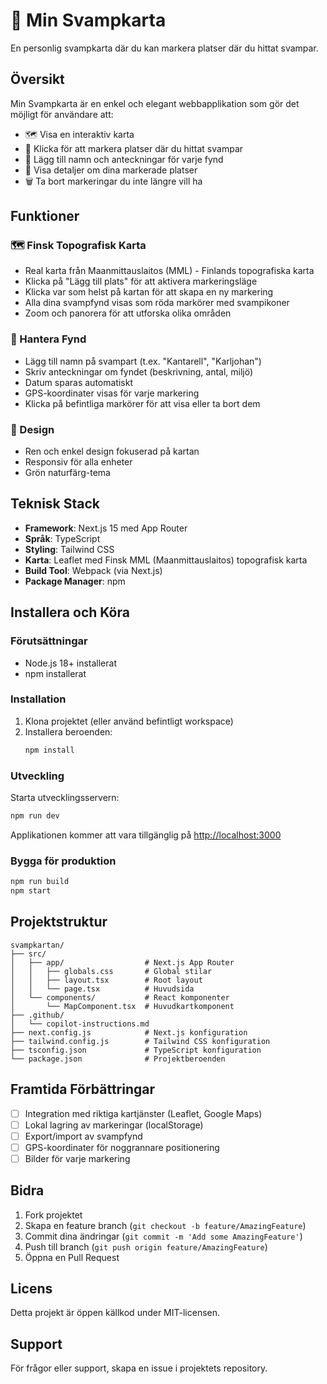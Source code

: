 # 🍄 Min Svampkarta

En personlig svampkarta där du kan markera platser där du hittat svampar.

## Översikt

Min Svampkarta är en enkel och elegant webbapplikation som gör det möjligt för användare att:

- 🗺️ Visa en interaktiv karta
- 📍 Klicka för att markera platser där du hittat svampar  
- 🍄 Lägg till namn och anteckningar för varje fynd
- 👀 Visa detaljer om dina markerade platser
- 🗑️ Ta bort markeringar du inte längre vill ha

## Funktioner

### 🗺️ Finsk Topografisk Karta
- Real karta från Maanmittauslaitos (MML) - Finlands topografiska karta
- Klicka på "Lägg till plats" för att aktivera markeringsläge
- Klicka var som helst på kartan för att skapa en ny markering
- Alla dina svampfynd visas som röda markörer med svampikoner
- Zoom och panorera för att utforska olika områden

### 📝 Hantera Fynd
- Lägg till namn på svampart (t.ex. "Kantarell", "Karljohan")
- Skriv anteckningar om fyndet (beskrivning, antal, miljö)
- Datum sparas automatiskt
- GPS-koordinater visas för varje markering
- Klicka på befintliga markörer för att visa eller ta bort dem

### 🎨 Design
- Ren och enkel design fokuserad på kartan
- Responsiv för alla enheter
- Grön naturfärg-tema

## Teknisk Stack

- **Framework**: Next.js 15 med App Router
- **Språk**: TypeScript
- **Styling**: Tailwind CSS
- **Karta**: Leaflet med Finsk MML (Maanmittauslaitos) topografisk karta
- **Build Tool**: Webpack (via Next.js)
- **Package Manager**: npm

## Installera och Köra

### Förutsättningar

- Node.js 18+ installerat
- npm installerat

### Installation

1. Klona projektet (eller använd befintligt workspace)
2. Installera beroenden:
   ```bash
   npm install
   ```

### Utveckling

Starta utvecklingsservern:
```bash
npm run dev
```

Applikationen kommer att vara tillgänglig på [http://localhost:3000](http://localhost:3000)

### Bygga för produktion

```bash
npm run build
npm start
```

## Projektstruktur

```
svampkartan/
├── src/
│   ├── app/                  # Next.js App Router
│   │   ├── globals.css       # Global stilar
│   │   ├── layout.tsx        # Root layout
│   │   └── page.tsx          # Huvudsida
│   └── components/           # React komponenter
│       └── MapComponent.tsx  # Huvudkartkomponent
├── .github/
│   └── copilot-instructions.md
├── next.config.js            # Next.js konfiguration
├── tailwind.config.js        # Tailwind CSS konfiguration
├── tsconfig.json             # TypeScript konfiguration
└── package.json              # Projektberoenden
```

## Framtida Förbättringar

- [ ] Integration med riktiga kartjänster (Leaflet, Google Maps)
- [ ] Lokal lagring av markeringar (localStorage)
- [ ] Export/import av svampfynd
- [ ] GPS-koordinater för noggrannare positionering
- [ ] Bilder för varje markering

## Bidra

1. Fork projektet
2. Skapa en feature branch (`git checkout -b feature/AmazingFeature`)
3. Commit dina ändringar (`git commit -m 'Add some AmazingFeature'`)
4. Push till branch (`git push origin feature/AmazingFeature`)
5. Öppna en Pull Request

## Licens

Detta projekt är öppen källkod under MIT-licensen.

## Support

För frågor eller support, skapa en issue i projektets repository.

